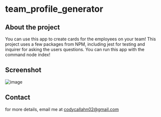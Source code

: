 # team_profile_generator

## About the project 
You can use this app to create cards for the employees on your team! This project uses a few packages from NPM, including jest for testing and inquirer for asking the users questions. You can run this app with the command node index!

## Screenshot
![image](https://user-images.githubusercontent.com/23085788/131294915-2e3ec498-545d-4af7-9d72-5a07d864d1a3.png)


## Contact
for more details, email me at codycallahn02@gmail.com

